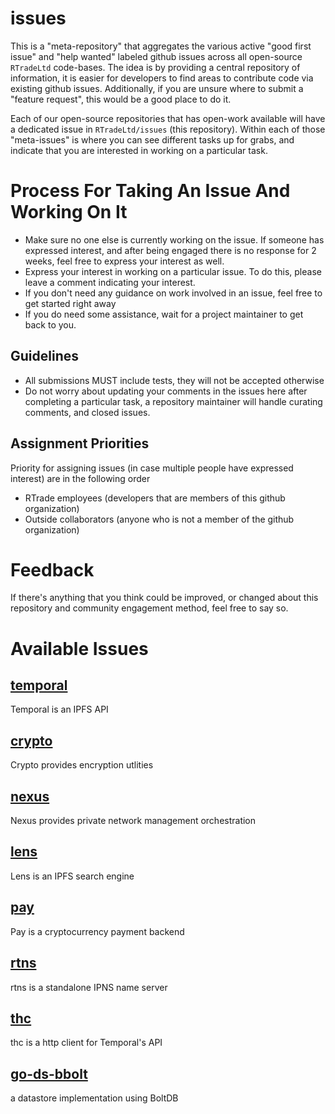 # issues

This is a "meta-repository" that aggregates the various active "good first issue" and "help wanted" labeled github issues across all open-source `RTradeLtd` code-bases. The idea is by providing a central repository of information, it is easier for developers to find areas to contribute code via existing github issues. Additionally, if you are unsure where to submit a "feature request", this would be a good place to do it.

Each of our open-source repositories that has open-work available will have a dedicated issue in `RTradeLtd/issues` (this repository). Within each of those "meta-issues" is where you can see different tasks up for grabs, and indicate that you are interested in working on a particular task.

# Process For Taking An Issue And Working On It

* Make sure no one else is currently working on the issue. If someone has expressed interest, and after being engaged there is no response for 2 weeks, feel free to express your interest as well.
* Express your interest in working on a particular issue. To do this, please leave a comment indicating your interest.
* If you don't need any guidance on work involved in an issue, feel free to get started right away
* If you do need some assistance, wait for a project maintainer to get back to you.

## Guidelines

* All submissions MUST include tests, they will not be accepted otherwise
* Do not worry about updating your comments in the issues here after completing a particular task, a repository maintainer will handle curating comments, and closed issues.

## Assignment Priorities

Priority for assigning issues (in case multiple people have expressed interest) are in the following order

* RTrade employees (developers that are members of this github organization)
* Outside collaborators (anyone who is not a member of the github organization)

# Feedback

If there's anything that you think could be improved, or changed about this repository and community engagement method, feel free to say so.


# Available Issues

## [temporal](https://github.com/RTradeLtd/issues/issues/8)

Temporal is an IPFS API 

## [crypto](https://github.com/RTradeLtd/issues/issues/7)

Crypto provides encryption utlities

## [nexus](https://github.com/RTradeLtd/issues/issues/6)

Nexus provides private network management orchestration

## [lens](https://github.com/RTradeLtd/issues/issues/5)

Lens is an IPFS search engine

## [pay](https://github.com/RTradeLtd/issues/issues/4)

Pay is a cryptocurrency payment backend

## [rtns](https://github.com/RTradeLtd/issues/issues/2)

rtns is a standalone IPNS name server

## [thc](https://github.com/RTradeLtd/issues/issues/1)

thc is a http client for Temporal's API

## [go-ds-bbolt](https://github.com/RTradeLtd/issues/issues/9)

a datastore implementation using BoltDB
